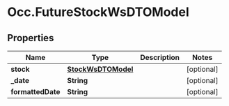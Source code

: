 # Occ.FutureStockWsDTOModel

## Properties
Name | Type | Description | Notes
------------ | ------------- | ------------- | -------------
**stock** | [**StockWsDTOModel**](StockWsDTOModel.md) |  | [optional] 
**_date** | **String** |  | [optional] 
**formattedDate** | **String** |  | [optional] 


